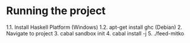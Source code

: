 Running the project
===================

1.1. Install Haskell Platform (Windows)
1.2. apt-get install ghc (Debian)
2. Navigate to project
3. cabal sandbox init
4. cabal install -j
5. ./feed-mitko <lab-file> <startX> <startY> <endX> <endY>
